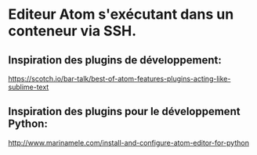 # Editeur Atom s'exécutant dans un conteneur via SSH.

## Inspiration des plugins de développement:

https://scotch.io/bar-talk/best-of-atom-features-plugins-acting-like-sublime-text

## Inspiration des plugins pour le développement Python:

http://www.marinamele.com/install-and-configure-atom-editor-for-python

